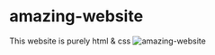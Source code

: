 # amazing-website
This website is purely html &amp; css
![amazing-website](https://github.com/Pralasa/amazing-website/assets/146616146/abd5659f-7ccb-4865-8ab0-ce315dfea635)
